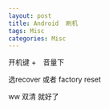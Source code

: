 ```yaml
---
layout: post
title: Android  刷机
tags: Misc
categories: Misc
---
```


开机键 +　音量下　

选recover 或者 factory reset 

ww 双清  就好了


